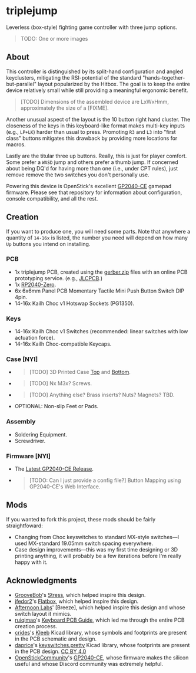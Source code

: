 # triplejump

Leverless (box-style) fighting game controller with three jump options.

> TODO: One or more images

## About

This controller is distinguished by its split-hand configuration and angled keyclusters, mitigating the RSI-potential of the standard "hands-together-but-parallel" layout popularized by the Hitbox. The goal is to keep the entire device relatively small while still providing a meaningful ergonomic benefit.

> [TODO] Dimensions of the assembled device are LxWxHmm, approximately the size of a [FIXME].

Another unusual aspect of the layout is the 10 button right hand cluster. The closeness of the keys in this keyboard-like format makes multi-key inputs (e.g., `LP+LK`) harder than usual to press. Promoting `R3` and `L3` into "first class" buttons mitigates this drawback by providing more locations for macros.

Lastly are the titular three up buttons. Really, this is just for player comfort. Some prefer a `WASD` jump and others prefer a thumb jump. If concerned about being DQ'd for having more than one (i.e., under CPT rules), just remove remove the two switches you don't personally use.

Powering this device is OpenStick's excellent [GP2040-CE](https://github.com/OpenStickCommunity/GP2040-CE) gamepad firmware. Please see that repository for information about configuration, console compatibility, and all the rest.

## Creation

If you want to produce one, you will need some parts. Note that anywhere a quantity of `14-16x` is listed, the number you need will depend on how many `Up` buttons you intend on installing.

### PCB

- 1x triplejump PCB, created using the [gerber.zip](./prod/gerber.zip) files with an online PCB prototyping service. (e.g., [JLCPCB](https://jlcpcb.com/).)
- 1x [RP2040-Zero](https://www.waveshare.com/rp2040-zero.htm).
- 6x 6x6mm Panel PCB Momentary Tactile Mini Push Button Switch DIP 4pin.
- 14-16x Kailh Choc v1 Hotswap Sockets (PG1350).

### Keys

- 14-16x Kailh Choc v1 Switches (recommended: linear switches with low actuation force).
- 14-16x Kailh Choc-compatible Keycaps.

### Case [NYI]

- > [TODO] 3D Printed Case [Top](./prod/NYI) and [Bottom](./prod/NYI).
- > [TODO] Nx M3x? Screws.
- > [TODO] Anything else? Brass inserts? Nuts? Magnets? TBD.
- OPTIONAL: Non-slip Feet or Pads.

### Assembly

- Soldering Equipment.
- Screwdriver.

### Firmware [NYI]

- The [Latest GP2040-CE Release](https://github.com/OpenStickCommunity/GP2040-CE/releases).
- > [TODO: Can I just provide a config file?] Button Mapping using GP2040-CE's Web Interface.

## Mods

If you wanted to fork this project, these mods should be fairly straightfoward:

- Changing from Choc keyswitches to standard MX-style switches—I used MX-standard 19.05mm switch spacing everywhere.
- Case design improvements—this was my first time designing or 3D printing anything, it will probably be a few iterations before I'm really happy with it.

## Acknowledgments

- [GrooveBob](https://github.com/GroooveBob)'s [Stress](https://github.com/GroooveBob/Stress), which helped inspire this design.
- [jfedor2](https://github.com/jfedor2)'s [Flatbox](https://github.com/jfedor2/flatbox), which helped inspire this design.
- [Afternoon Labs](https://github.com/afternoonlabs)' [Breeze], which helped inspire this design and whose switch layout it mimics.
- [ruiqimao](https://github.com/ruiqimao)'s [Keyboard PCB Guide](https://github.com/ruiqimao/keyboard-pcb-guide), which led me through the entire PCB creation process.
- [crides](https://github.com/crides)'s [Kleeb](https://github.com/crides/kleeb) Kicad library, whose symbols and footprints are present in the PCB schematic and design.
- [daprice](https://github.com/daprice)'s [keyswitches.pretty](https://github.com/daprice/keyswitches.pretty) Kicad library, whose footprints are present in the PCB design. [CC BY 4.0](https://creativecommons.org/licenses/by/4.0/)
- [OpenStickCommunity](https://github.com/OpenStickCommunity/GP2040-CE)'s [GP2040-CE](https://github.com/OpenStickCommunity/GP2040-CE), whose firmware makes the silicon useful and whose Discord community was extremely helpful.

